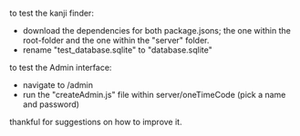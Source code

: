 to test the kanji finder:

- download the dependencies for both package.jsons; the one within the root-folder and the one within the "server" folder.
- rename "test_database.sqlite" to "database.sqlite"

to test the Admin interface:

- navigate to /admin
- run the "createAdmin.js" file within server/oneTimeCode (pick a name and password)

thankful for suggestions on how to improve it.
